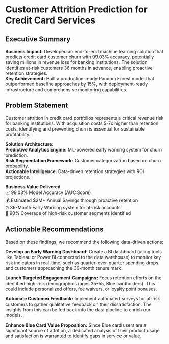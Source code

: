 # Customer Attrition Prediction for Credit Card Services
## Executive Summary
**Business Impact:** Developed an end-to-end machine learning solution that predicts credit card customer churn with 99.03% accuracy, potentially saving millions in revenue loss for banking institutions. The solution identifies at-risk customers 36 months in advance, enabling proactive retention strategies.  
**Key Achievement:** Built a production-ready Random Forest model that outperformed baseline approaches by 15%, with deployment-ready infrastructure and comprehensive monitoring capabilities.

## Problem Statement
Customer attrition in credit card portfolios represents a critical revenue risk for banking institutions. With acquisition costs 5-7x higher than retention costs, identifying and preventing churn is essential for sustainable profitability.  

**Solution Architecture:**  
**Predictive Analytics Engine:** ML-powered early warning system for churn prediction.  
**Risk Segmentation Framework:** Customer categorization based on churn probability.  
**Actionable Intelligence:** Data-driven retention strategies with ROI projections.  

**Business Value Delivered**  
📈 99.03% Model Accuracy (AUC Score)  
💰 Estimated $2M+ Annual Savings through proactive retention  
⏰ 36-Month Early Warning system for at-risk accounts  
🎯 90% Coverage of high-risk customer segments identified  

## Actionable Recommendations
Based on these findings, we recommend the following data-driven actions:

**Develop an Early Warning Dashboard:** Create a BI dashboard (using tools like Tableau or Power BI connected to the data warehouse) to monitor key risk indicators in real-time, such as quarter-over-quarter spending drops and customers approaching the 36-month tenure mark.

**Launch Targeted Engagement Campaigns:** Focus retention efforts on the identified high-risk demographics (ages 35-55, Blue cardholders). This could include personalized offers, fee waivers, or loyalty point bonuses.

**Automate Customer Feedback:** Implement automated surveys for at-risk customers to gather qualitative feedback on their dissatisfaction. The insights from this can be fed back into the data pipeline to enrich our models.

**Enhance Blue Card Value Proposition:** Since Blue card users are a significant source of attrition, a dedicated analysis of their product usage and satisfaction is warranted to identify gaps in service or value.
